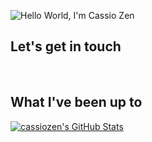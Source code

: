 ![Hello World, I'm Cassio Zen](https://user-images.githubusercontent.com/33676/192062050-f0bdb871-c499-4cb2-9cbb-579fb648443c.gif)


## Let's get in touch
<p>
<a href="https://twitter.com/cassiozen" target="_blank"><img alt="" src="https://img.shields.io/badge/Twitter-000?logo=Twitter&logoColor=1DA1F2&style=for-the-badge" style="vertical-align:center" /></a>
<a href="https://linkedin.com/in/cassiozen" target="_blank"><img alt="" src="https://img.shields.io/badge/LinkedIn-000?logo=linkedin&logoColor=0A66C2&style=for-the-badge" style="vertical-align:center" /></a>
<img alt="" src="https://img.shields.io/badge/cassio%20at%20hey.com-000?logo=maildotru&logoColor=0A66C2&style=for-the-badge" style="vertical-align:center" /></p>



## What I've been up to

<a href="https://github.com/cassiozen/cassiozen">
  <img align="center" src="https://github-readme-stats.vercel.app/api?username=cassiozen&show_icons=true&line_height=27&count_private=true&title_color=ffffff&text_color=c9cacc&icon_color=2bbc8a&bg_color=1d1f21" alt="cassiozen's GitHub Stats" />
</a>
